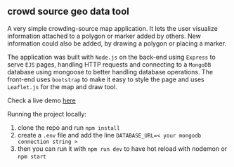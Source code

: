 ## crowd source geo data tool

A very simple crowding-source map application. It lets the user visualize information attached to a polygon or marker added by others. New information could also be added, by drawing a polygon or placing a marker.

The application was built with `Node.js` on the back-end using `Express` to serve `EJS` pages, handling HTTP requests and connecting to a `MongoDB` database using mongoose to better handling database operations. The front-end uses `bootstrap` to make it easy to style the page and uses `Leaflet.js` for the map and draw tool.

Check a live demo [here](https://crowd-source-map-tool.herokuapp.com/)

Running the project locally:
1. clone the repo and run `npm install`
2. create a `.env` file and add the line `DATABASE_URL=< your mongodb connection string >`
3. then you can run it with `npm run dev` to have hot reload with nodemon or `npm start`
